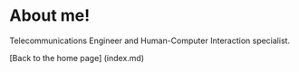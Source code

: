 <h1>About me!</h1>

Telecommunications Engineer and Human-Computer Interaction specialist.

[Back to the home page] (index.md)

